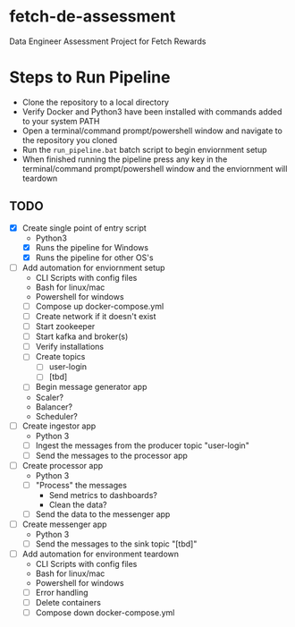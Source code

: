 # fetch-de-assessment
 Data Engineer Assessment Project for Fetch Rewards

# Steps to Run Pipeline
- Clone the repository to a local directory
- Verify Docker and Python3 have been installed with commands added to your system PATH
- Open a terminal/command prompt/powershell window and navigate to the repository you cloned
- Run the `run_pipeline.bat` batch script to begin enviornment setup
- When finished running the pipeline press any key in the terminal/command prompt/powershell window and the enviornment will teardown

## TODO
- [x] Create single point of entry script
    - Python3
    - [x] Runs the pipeline for Windows
    - [x] Runs the pipeline for other OS's
- [ ] Add automation for enviornment setup
    - CLI Scripts with config files
    - Bash for linux/mac
    - Powershell for windows
    - [ ] Compose up docker-compose.yml
    - [ ] Create network if it doesn't exist
    - [ ] Start zookeeper
    - [ ] Start kafka and broker(s)
    - [ ] Verify installations
    - [ ] Create topics
        - [ ] user-login
        - [ ] \[tbd\]
    - [ ] Begin message generator app
    - Scaler?
    - Balancer?
    - Scheduler?
- [ ] Create ingestor app
    - Python 3
    - [ ] Ingest the messages from the producer topic "user-login"
    - [ ] Send the messages to the processor app
- [ ] Create processor app
    - Python 3
    - [ ] "Process" the messages
        - Send metrics to dashboards?
        - Clean the data?
    - [ ] Send the data to the messenger app
- [ ] Create messenger app
    - Python 3
    - [ ] Send the messages to the sink topic "\[tbd\]"
- [ ] Add automation for environment teardown
    - CLI Scripts with config files
    - Bash for linux/mac
    - Powershell for windows
    - [ ] Error handling
    - [ ] Delete containers
    - [ ] Compose down docker-compose.yml
